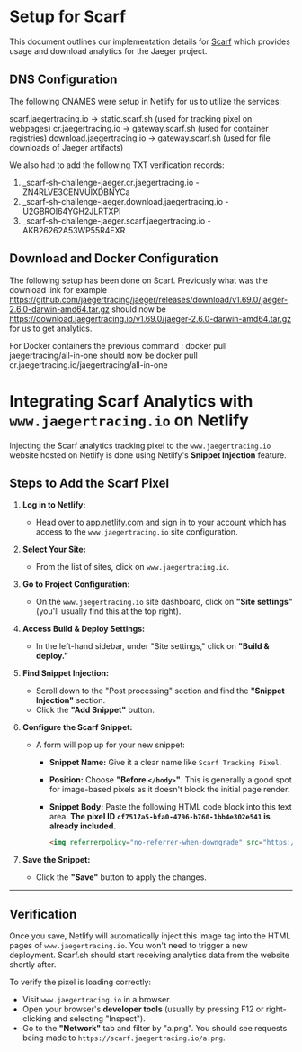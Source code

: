# Setup for Scarf

This document outlines our implementation details for [Scarf](https://scarf.sh) which provides usage and download analytics for the Jaeger project. 

## DNS Configuration
The following CNAMES were setup in Netlify for us to utilize the services:

scarf.jaegertracing.io -> static.scarf.sh (used for tracking pixel on webpages)
cr.jaegertracing.io -> gateway.scarf.sh (used for container registries)
download.jaegertracing.io -> gateway.scarf.sh (used for file downloads of Jaeger artifacts)

We also had to add the following TXT verification records:
1. _scarf-sh-challenge-jaeger.cr.jaegertracing.io - ZN4RLVE3CENVUIXDBNYCa
2. _scarf-sh-challenge-jaeger.download.jaegertracing.io - U2GBROI64YGH2JLRTXPI
3. _scarf-sh-challenge-jaeger.scarf.jaegertracing.io - AKB26262A53WP55R4EXR

## Download and Docker Configuration
The following setup has been done on Scarf. Previously what was the download link for example https://github.com/jaegertracing/jaeger/releases/download/v1.69.0/jaeger-2.6.0-darwin-amd64.tar.gz should now be https://download.jaegertracing.io/v1.69.0/jaeger-2.6.0-darwin-amd64.tar.gz for us to get analytics.

For Docker containers the previous command : docker pull jaegertracing/all-in-one should now be docker pull cr.jaegertracing.io/jaegertracing/all-in-one

# Integrating Scarf Analytics with `www.jaegertracing.io` on Netlify

Injecting the Scarf analytics tracking pixel to the `www.jaegertracing.io` website hosted on Netlify is done using Netlify's **Snippet Injection** feature.

## Steps to Add the Scarf Pixel

1.  **Log in to Netlify:**

      * Head over to [app.netlify.com](https://app.netlify.com/) and sign in to your account which has access to the `www.jaegertracing.io` site configuration.

2.  **Select Your Site:**

      * From the list of sites, click on `www.jaegertracing.io`.

3.  **Go to Project Configuration:**

      * On the `www.jaegertracing.io` site dashboard, click on **"Site settings"** (you'll usually find this at the top right).

4.  **Access Build & Deploy Settings:**

      * In the left-hand sidebar, under "Site settings," click on **"Build & deploy."**

5.  **Find Snippet Injection:**

      * Scroll down to the "Post processing" section and find the **"Snippet Injection"** section.
      * Click the **"Add Snippet"** button.

6.  **Configure the Scarf Snippet:**

      * A form will pop up for your new snippet:
          * **Snippet Name:** Give it a clear name like `Scarf Tracking Pixel`.

          * **Position:** Choose **"Before `</body>`"**. This is generally a good spot for image-based pixels as it doesn't block the initial page render.

          * **Snippet Body:** Paste the following HTML code block into this text area. **The pixel ID `cf7517a5-bfa0-4796-b760-1bb4e302e541` is already included.**

            ```html
            <img referrerpolicy="no-referrer-when-downgrade" src="https://scarf.jaegertracing.io/a.png?x-pxid=cf7517a5-bfa0-4796-b760-1bb4e302e541" alt="" style="position: absolute; width: 0; height: 0; border: 0;" />
            ```

7.  **Save the Snippet:**

      * Click the **"Save"** button to apply the changes.

-----

## Verification

Once you save, Netlify will automatically inject this image tag into the HTML pages of `www.jaegertracing.io`. You won't need to trigger a new deployment. Scarf.sh should start receiving analytics data from the website shortly after.

To verify the pixel is loading correctly:

  * Visit `www.jaegertracing.io` in a browser.
  * Open your browser's **developer tools** (usually by pressing F12 or right-clicking and selecting "Inspect").
  * Go to the **"Network"** tab and filter by "a.png". You should see requests being made to `https://scarf.jaegertracing.io/a.png`.
  